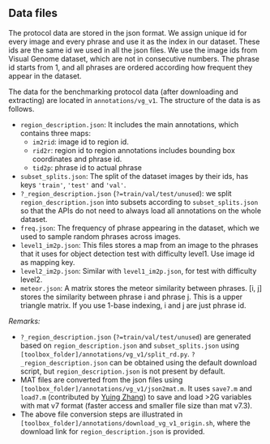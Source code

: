
## Data files 

The protocol data are stored in the json format. We assign unique id for every image and every phrase and use it as the index in our dataset. These ids are the same id we used in all the json files. We use the image ids from Visual Genome dataset, which are not in consecutive numbers. The phrase id starts from 1, and all phrases are ordered according how frequent they appear in the dataset. 

The data for the benchmarking protocol data (after downloading and extracting) are located in `annotations/vg_v1`. The structure of the data is as follows.

- `region_description.json`: It includes the main annotations, which contains three maps:
    - `im2rid`: image id to region id.
    - `rid2r`: region id to region annotations includes bounding box coordinates and phrase id.
    - `tid2p`: phrase id to actual phrase
- `subset_splits.json`: The split of the dataset images by their ids, has keys `'train'`, `'test'` and `'val'`. 
- `?_region_description.json` (`?=train/val/test/unused`): we split `region_description.json` into subsets according to `subset_splits.json` so that the APIs do not need to always load all annotations on the whole dataset. 
- `freq.json`: The frequency of phrase appearing in the dataset, which we used to sample random phrases across images. 
- `level1_im2p.json`: This files stores a map from an image to the phrases that it uses for object detection test with difficulty level1. Use image id as mapping key.
- `level2_im2p.json`: Similar with `level1_im2p.json`, for test with difficulty level2.
- `meteor.json`: A matrix stores the meteor similarity between phrases. [i, j] stores the similarity between phrase i and phrase j. This is a upper triangle matrix. If you use 1-base indexing, i and j are just phrase id.

*Remarks:*

* `?_region_description.json` (`?=train/val/test/unused`) are generated based on `region_description.json` and `subset_splits.json` using `[toolbox_folder]/annotations/vg_v1/split_rd.py`. `?_region_description.json` can be obtained using the default download script, but `region_description.json` is not present by default.
*  MAT files are converted from the json files using `[toolbox_folder]/annotations/vg_v1/json2mat.m`. It uses `save7.m` and `load7.m` (contributed by [Yuing Zhang](http://www.ytzhang.net/)) to save and load >2G variables with mat v7 format (faster access and smaller file size than mat v7.3).
*  The above file conversion steps are illustrated in `[toolbox_folder]/annotations/download_vg_v1_origin.sh`, where the download link for `region_description.json` is provided.

